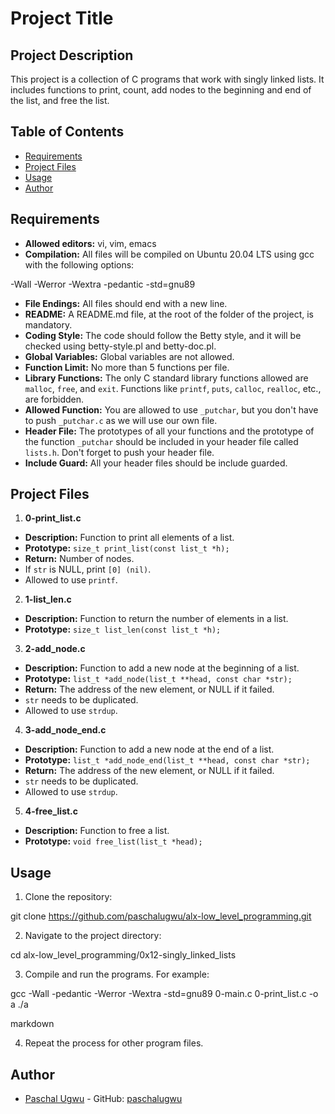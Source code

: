 # Project Title

## Project Description

This project is a collection of C programs that work with singly linked lists. It includes functions to print, count, add nodes to the beginning and end of the list, and free the list.

## Table of Contents

- [Requirements](#requirements)
- [Project Files](#project-files)
- [Usage](#usage)
- [Author](#author)

## Requirements

- **Allowed editors:** vi, vim, emacs
- **Compilation:** All files will be compiled on Ubuntu 20.04 LTS using gcc with the following options:

-Wall -Werror -Wextra -pedantic -std=gnu89

- **File Endings:** All files should end with a new line.
- **README:** A README.md file, at the root of the folder of the project, is mandatory.
- **Coding Style:** The code should follow the Betty style, and it will be checked using betty-style.pl and betty-doc.pl.
- **Global Variables:** Global variables are not allowed.
- **Function Limit:** No more than 5 functions per file.
- **Library Functions:** The only C standard library functions allowed are `malloc`, `free`, and `exit`. Functions like `printf`, `puts`, `calloc`, `realloc`, etc., are forbidden.
- **Allowed Function:** You are allowed to use `_putchar`, but you don't have to push `_putchar.c` as we will use our own file.
- **Header File:** The prototypes of all your functions and the prototype of the function `_putchar` should be included in your header file called `lists.h`. Don't forget to push your header file.
- **Include Guard:** All your header files should be include guarded.

## Project Files

1. **0-print_list.c**
 - **Description:** Function to print all elements of a list.
 - **Prototype:** `size_t print_list(const list_t *h);`
 - **Return:** Number of nodes.
 - If `str` is NULL, print `[0] (nil)`.
 - Allowed to use `printf`.

2. **1-list_len.c**
 - **Description:** Function to return the number of elements in a list.
 - **Prototype:** `size_t list_len(const list_t *h);`

3. **2-add_node.c**
 - **Description:** Function to add a new node at the beginning of a list.
 - **Prototype:** `list_t *add_node(list_t **head, const char *str);`
 - **Return:** The address of the new element, or NULL if it failed.
 - `str` needs to be duplicated.
 - Allowed to use `strdup`.

4. **3-add_node_end.c**
 - **Description:** Function to add a new node at the end of a list.
 - **Prototype:** `list_t *add_node_end(list_t **head, const char *str);`
 - **Return:** The address of the new element, or NULL if it failed.
 - `str` needs to be duplicated.
 - Allowed to use `strdup`.

5. **4-free_list.c**
 - **Description:** Function to free a list.
 - **Prototype:** `void free_list(list_t *head);`

## Usage

1. Clone the repository:

git clone https://github.com/paschalugwu/alx-low_level_programming.git


2. Navigate to the project directory:

cd alx-low_level_programming/0x12-singly_linked_lists


3. Compile and run the programs. For example:

gcc -Wall -pedantic -Werror -Wextra -std=gnu89 0-main.c 0-print_list.c -o a
./a

markdown


4. Repeat the process for other program files.

## Author

- [Paschal Ugwu](https://github.com/paschalugwu) - GitHub: [paschalugwu](https://github.com/paschalugwu)
